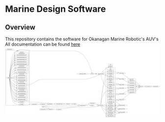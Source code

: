 # Marine Design Software

## Overview

This repository contains the software for Okanagan Marine Robotic's AUV's
All documentation can be found [here](https://docs.google.com/document/d/1PhQ2q0ED-8mXD5I1RwiWC_7xKGJy2q97WKZ9-5tj8FE/edit?usp=sharing)
![ROS Graph](/diagrams/rosgraph6.png)
